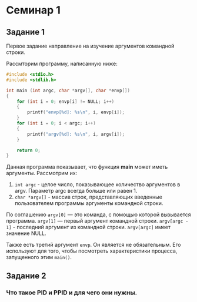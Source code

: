 # Семинар 1

## Задание 1

Первое задание направление на изучение аргументов командной строки.

Рассмторим программу, написанную ниже:
```C++
#include <stdio.h>
#include <stdlib.h>

int main (int argc, char *argv[], char *envp[])
{
    for (int i = 0; envp[i] != NULL; i++) 
    {
        printf("envp[%d]: %s\n", i, envp[i]);
    }
    for (int i = 0; i < argc; i++)
    {
        printf("argv[%d]: %s\n", i, argv[i]);
    }

    return 0;
} 
```

Данная программа показывает, что функция **main** может иметь аргументы. Рассмотрим их:
1. ``int argc`` - целое число, показывающее количество аргументов в argv. Параметр argc всегда больше или равен 1.
2. ``char *argv[]`` - массив строк, представляющих введенные пользователем программы аргументы командной строки. 

По соглашению ``argv[0]`` — это команда, с помощью которой вызывается программа. 
``argv[1]`` — первый аргумент командной строки. 
``argv[argc - 1]`` - последний аргумент из командной строки.
``argv[argc]`` имеет значение NULL.

Также есть третий аргумент ``envp``. Он является не обязательным. Его используют для того, чтобы посмотреть характеристики процесса, запущенного этим ``main()``. 

## Задание 2

### Что такое PID и PPID и для чего они нужны.

